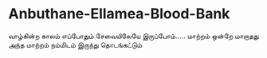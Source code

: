 # Anbuthane-Ellamea-Blood-Bank
வாழ்கின்ற காலம் எப்போதும் சேவையிலேயே இருப்போம்..... மாற்றம் ஒன்றே மாறாதது அந்த மாற்றம் நம்மிடம் இருந்து தொடங்கட்டும்
